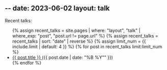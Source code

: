 --
date: 2023-06-02
layout: talk
--

<p>Recent talks:
<ul>
  {% assign recent_talks = site.pages | where: "layout", "talk" | where_exp: "post", "post.url != page.url" %}
  {% assign recent_talks = recent_talks | sort: "date" | reverse %}
  {% assign limit_num = {{ include.limit | default: 4 }} %}
  {% for post in recent_talks limit:limit_num %}
    <li>
      <a href="{{ post.url | relative_url }}"> {{ post.title }} </a> ({{ post.date | date: "%B %Y"" }}) <br/>
    </li>
  {% endfor %}
</ul>
</p>
